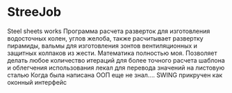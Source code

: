 # StreeJob
 Steel sheets works
 Программа расчета разверток для изготовления водосточных колен, углов желоба, также расчитывает 
 развертку пирамиды, вальмы для изготовления зонтов вентиляционных и защитных колпаков из жести.
 Математика полностью моя. Позволяет делать любое количество итераций для более точного расчета
 шаблона и облегчения использования лекал для перевода значений на листовую сталью
 Когда была написана ООП еще не знал....
 SWING прикручен как оконный интерфейс
